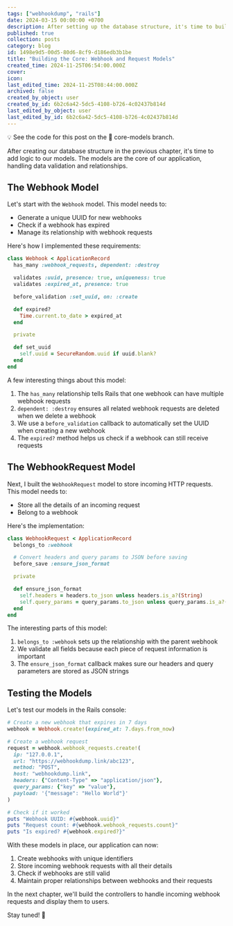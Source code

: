 ```yaml
---
tags: ["webhookdump", "rails"]
date: 2024-03-15 00:00:00 +0700
description: After setting up the database structure, it's time to build the core models that power WebhookDump.
published: true
collection: posts
category: blog
id: 1498e9d5-00d5-80d6-8cf9-d186edb3b1be
title: "Building the Core: Webhook and Request Models"
created_time: 2024-11-25T06:54:00.000Z
cover: 
icon: 
last_edited_time: 2024-11-25T08:44:00.000Z
archived: false
created_by_object: user
created_by_id: 6b2c6a42-5dc5-4108-b726-4c02437b814d
last_edited_by_object: user
last_edited_by_id: 6b2c6a42-5dc5-4108-b726-4c02437b814d
---
```


💡 See the code for this post on the 🔗 core-models branch.

After creating our database structure in the previous chapter, it's time to add logic to our models. The models are the core of our application, handling data validation and relationships.

## The Webhook Model

Let's start with the `Webhook` model. This model needs to:

- Generate a unique UUID for new webhooks
- Check if a webhook has expired
- Manage its relationship with webhook requests

Here's how I implemented these requirements:

```ruby
class Webhook < ApplicationRecord
  has_many :webhook_requests, dependent: :destroy

  validates :uuid, presence: true, uniqueness: true
  validates :expired_at, presence: true

  before_validation :set_uuid, on: :create

  def expired?
    Time.current.to_date > expired_at
  end

  private

  def set_uuid
    self.uuid = SecureRandom.uuid if uuid.blank?
  end
end

```

A few interesting things about this model:

1. The `has_many` relationship tells Rails that one webhook can have multiple webhook requests
2. `dependent: :destroy` ensures all related webhook requests are deleted when we delete a webhook
3. We use a `before_validation` callback to automatically set the UUID when creating a new webhook
4. The `expired?` method helps us check if a webhook can still receive requests

## The WebhookRequest Model

Next, I built the `WebhookRequest` model to store incoming HTTP requests. This model needs to:

- Store all the details of an incoming request
- Belong to a webhook

Here's the implementation:

```ruby
class WebhookRequest < ApplicationRecord
  belongs_to :webhook

  # Convert headers and query params to JSON before saving
  before_save :ensure_json_format

  private

  def ensure_json_format
    self.headers = headers.to_json unless headers.is_a?(String)
    self.query_params = query_params.to_json unless query_params.is_a?(String)
  end
end

```

The interesting parts of this model:

1. `belongs_to :webhook` sets up the relationship with the parent webhook
2. We validate all fields because each piece of request information is important
3. The `ensure_json_format` callback makes sure our headers and query parameters are stored as JSON strings

## Testing the Models

Let's test our models in the Rails console:

```ruby
# Create a new webhook that expires in 7 days
webhook = Webhook.create!(expired_at: 7.days.from_now)

# Create a webhook request
request = webhook.webhook_requests.create!(
  ip: "127.0.0.1",
  url: "https://webhookdump.link/abc123",
  method: "POST",
  host: "webhookdump.link",
  headers: {"Content-Type" => "application/json"},
  query_params: {"key" => "value"},
  payload: '{"message": "Hello World"}'
)

# Check if it worked
puts "Webhook UUID: #{webhook.uuid}"
puts "Request count: #{webhook.webhook_requests.count}"
puts "Is expired? #{webhook.expired?}"

```

With these models in place, our application can now:

1. Create webhooks with unique identifiers
2. Store incoming webhook requests with all their details
3. Check if webhooks are still valid
4. Maintain proper relationships between webhooks and their requests

In the next chapter, we'll build the controllers to handle incoming webhook requests and display them to users.

Stay tuned! 🚀

